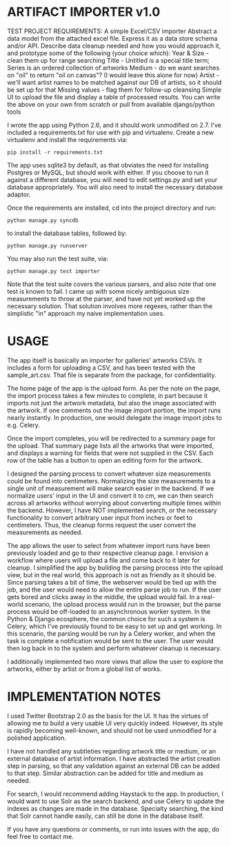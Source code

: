 ARTIFACT IMPORTER v1.0
======================

TEST PROJECT REQUIREMENTS: A simple Excel/CSV importer
Abstract a data model from the attached excel file. Express it as a data store schema and/or API.
Describe data cleanup needed and how you would approach it, and prototype some of the following (your choice which):
Year & Size - clean them up for range searching
Title - Untitled is a special title term; Series is an ordered collection of artworks
Medium - do we want searches on "oil" to return "oil on canvas"? (I would leave this alone for now)
Artist - we'll want artist names to be matched against our DB of artists, so it should be set up for that
Missing values - flag them for follow-up cleansing
Simple UI to upload the file and display a table of processed results.
You can write the above on your own from scratch or pull from available django/python tools

I wrote the app using Python 2.6, and it should work unmodified on 2.7. I've
included a requirements.txt for use with pip and virtualenv. Create a new 
virtualenv and install the requirements via:

```
pip install -r requirements.txt
```

The app uses sqlite3 by default, as that obviates the need for installing
Postgres or MySQL, but should work with either. If you choose to run it
against a different database, you will need to edit settings.py and set
your database appropriately. You will also need to install the necessary
database adaptor.

Once the requirements are installed, cd into the project directory and run:

```
python manage.py syncdb
```

to install the database tables, followed by:

```
python manage.py runserver
```

You may also run the test suite, via:

```
python manage.py test importer
```

Note that the test suite covers the various parsers, and also note that one
test is known to fail. I came up with some nicely ambiguous size measurements
to throw at the parser, and have not yet worked up the necessary solution. That
solution involves more regexes, rather than the simplistic "in" approach my
naive implementation uses.

USAGE
=====
The app itself is basically an importer for galleries' artworks CSVs. It
includes a form for uploading a CSV, and has been tested with the
sample_art.csv. That file is separate from the package, for
confidentiality.

The home page of the app is the upload form. As per the note on the page, the
import process takes a few minutes to complete, in part because it imports not
just the artwork metadata, but also the image associated with the artwork.
If one comments out the image import portion, the import runs nearly instantly.
In production, one would delegate the image import jobs to e.g. Celery.

Once the import completes, you will be redirected to a summary page for the
upload. That summary page lists all the artworks that were imported, and
displays a warning for fields that were not supplied in the CSV. Each row of
the table has a button to open an editing form for the artwork. 

I designed the parsing process to convert whatever size measurements could be
found into centimeters. Normalizing the size measurements to a single unit of
measurement will make search easier in the backend. If we normalize users' input
in the UI and convert it to cm, we can then search across all artworks without
worrying about converting multiple times within the backend. However, I have
NOT implemented search, or the necessary functionality to convert arbitrary user
input from inches or feet to centimeters. Thus, the cleanup forms request the
user convert the measurements as needed.

The app allows the user to select from whatever import runs have been previously
loaded and go to their respective cleanup page. I envision a workflow where
users will upload a file and come back to it later for cleanup. I simplified
the app by building the parsing process into the upload view, but in the real
world, this approach is not as friendly as it should be. Since parsing takes a
bit of time, the webserver would be tied up with the job, and the user would
need to allow the entire parse job to run. If the user gets bored and clicks
away in the middle, the upload would fail. In a real-world scenario, the upload
process would run in the browser, but the parse process would be off-loaded to
an asynchronous worker system. In the Python & Django ecosphere, the common
choice for such a system is Celery, which I've previously found to be easy to
set up and get working. In this scenario, the parsing would be run by a Celery
worker, and when the task is complete a notification would be sent to the user.
The user would then log back in to the system and perform whatever cleanup is
necessary.

I additionally implemented two more views that allow the user to explore the
artworks, either by artist or from a global list of works.

IMPLEMENTATION NOTES
====================
I used Twitter Bootstrap 2.0 as the basis for the UI. It has the virtues of
allowing me to build a very usable UI very quickly indeed. However, its style
is rapidly becoming well-known, and should not be used unmodified for a
polished application.

I have not handled any subtleties regarding artwork title or medium, or
an external database of artist information. I have abstracted the artist
creation step in parsing, so that any validation against an external DB can be
added to that step.  Similar abstraction can be added for title and medium as
needed.

For search, I would recommend adding Haystack to the app. In production, I 
would want to use Solr as the search backend, and use Celery to update the
indexes as changes are made in the database. Specialty searching, the kind
that Solr cannot handle easily, can still be done in the database itself.

If you have any questions or comments, or run into issues with the app, do feel
free to contact me.
